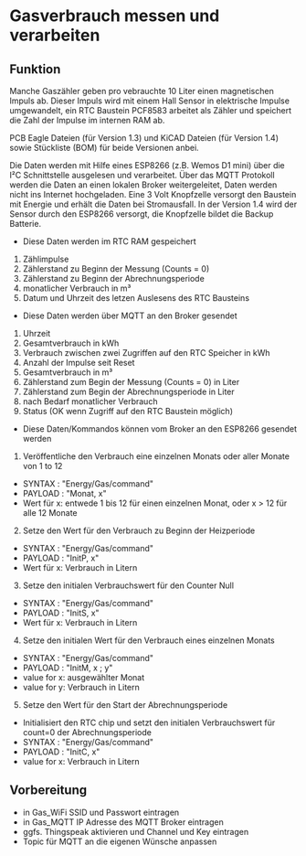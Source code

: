 # Gasverbrauch messen und verarbeiten 

## Funktion

Manche Gaszähler geben pro vebrauchte 10 Liter einen magnetischen Impuls ab.
Dieser Impuls wird mit einem Hall Sensor in elektrische Impulse umgewandelt, ein RTC Baustein PCF8583 arbeitet als Zähler und speichert die Zahl der Impulse im internen RAM ab.

PCB Eagle Dateien (für Version 1.3) und KiCAD Dateien (für Version 1.4) sowie Stückliste (BOM) für beide Versionen anbei.

Die Daten werden mit Hilfe eines ESP8266 (z.B. Wemos D1 mini) über die I²C Schnittstelle ausgelesen und verarbeitet. 
Über das MQTT Protokoll werden die Daten an einen lokalen Broker weitergeleitet, Daten werden nicht ins Internet hochgeladen.
Eine 3 Volt Knopfzelle versorgt den Baustein mit Energie und erhält die Daten bei Stromausfall. In der Version 1.4 wird der Sensor durch den ESP8266 versorgt, die Knopfzelle bildet die Backup Batterie.


* Diese Daten werden im RTC RAM gespeichert

1. Zählimpulse
2. Zählerstand zu Beginn der Messung (Counts = 0)
3. Zählerstand zu Beginn der Abrechnungsperiode
4. monatlicher Verbrauch in m³
5. Datum und Uhrzeit des letzen Auslesens des RTC Bausteins

* Diese Daten werden über MQTT an den Broker gesendet

1. Uhrzeit 
2. Gesamtverbrauch in kWh
3. Verbrauch zwischen zwei Zugriffen auf den RTC Speicher in kWh
4. Anzahl der Impulse seit Reset
5. Gesamtverbrauch in m³
6. Zählerstand zum Begin der Messung (Counts = 0) in Liter
7. Zählerstand zum Begin der Abrechnungsperiode in Liter
8. nach Bedarf monatlicher Verbrauch
9. Status (OK wenn Zugriff auf den RTC Baustein möglich)

* Diese Daten/Kommandos können vom Broker an den ESP8266 gesendet werden

1. Veröffentliche den Verbrauch eine einzelnen Monats oder aller Monate von 1 to 12 
 * SYNTAX  : "Energy/Gas/command"
 * PAYLOAD : "Monat, x"
 * Wert für x: entwede 1 bis 12 für einen einzelnen Monat, oder x > 12 für alle 12 Monate
  
 2. Setze den Wert für den Verbrauch zu Beginn der Heizperiode 
 * SYNTAX  : "Energy/Gas/command"
 * PAYLOAD : "InitP, x"
 * Wert für x: Verbrauch in Litern

 3. Setze den initialen Verbrauchswert für den Counter Null 
 * SYNTAX  : "Energy/Gas/command"
 * PAYLOAD : "InitS, x"
 * Wert für x: Verbrauch in Litern

 4. Setze den initialen Wert für den Verbrauch eines einzelnen Monats  
 * SYNTAX  : "Energy/Gas/command"
 * PAYLOAD : "InitM, x ; y"
 * value for x: ausgewählter Monat
 * value for y: Verbrauch in Litern
 
 5. Setze den Wert für den Start der Abrechnungsperiode 
 * Initialisiert den RTC chip und setzt den initialen Verbrauchswert für count=0 der Abrechnungsperiode 
 * SYNTAX  : "Energy/Gas/command"
 * PAYLOAD : "InitC, x"
 * value for x: Verbrauch in Litern

## Vorbereitung

* in Gas_WiFi SSID und Passwort eintragen
* in Gas_MQTT IP Adresse des MQTT Broker eintragen
* ggfs. Thingspeak aktivieren und Channel und Key eintragen
* Topic für MQTT an die eigenen Wünsche anpassen
  
